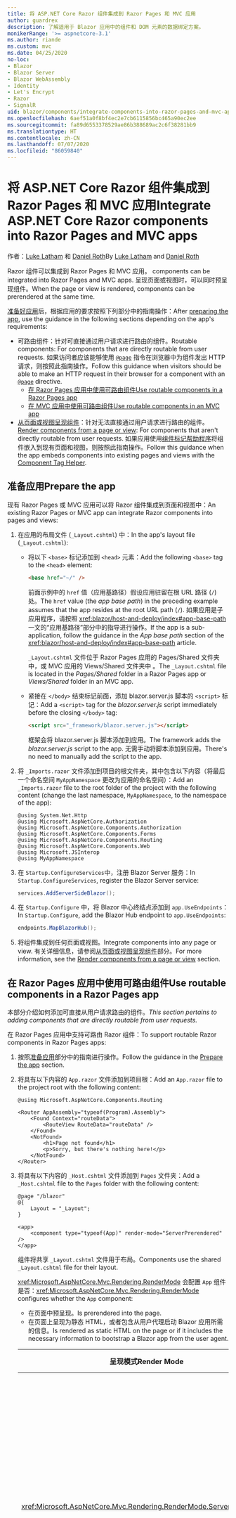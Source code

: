 ```yaml
---
title: 将 ASP.NET Core Razor 组件集成到 Razor Pages 和 MVC 应用
author: guardrex
description: 了解适用于 Blazor 应用中的组件和 DOM 元素的数据绑定方案。
monikerRange: '>= aspnetcore-3.1'
ms.author: riande
ms.custom: mvc
ms.date: 04/25/2020
no-loc:
- Blazor
- Blazor Server
- Blazor WebAssembly
- Identity
- Let's Encrypt
- Razor
- SignalR
uid: blazor/components/integrate-components-into-razor-pages-and-mvc-apps
ms.openlocfilehash: 6aef51a0f8bf4ec2e7cb6115856bc465a90ec2ee
ms.sourcegitcommit: fa89d6553378529ae86b388689ac2c6f38281bb9
ms.translationtype: HT
ms.contentlocale: zh-CN
ms.lasthandoff: 07/07/2020
ms.locfileid: "86059840"
---
```

# <a name="integrate-aspnet-core-razor-components-into-razor-pages-and-mvc-apps"></a><span data-ttu-id="6d03f-103">将 ASP.NET Core Razor 组件集成到 Razor Pages 和 MVC 应用</span><span class="sxs-lookup"><span data-stu-id="6d03f-103">Integrate ASP.NET Core Razor components into Razor Pages and MVC apps</span></span>

<span data-ttu-id="6d03f-104">作者：[Luke Latham](https://github.com/guardrex) 和 [Daniel Roth](https://github.com/danroth27)</span><span class="sxs-lookup"><span data-stu-id="6d03f-104">By [Luke Latham](https://github.com/guardrex) and [Daniel Roth](https://github.com/danroth27)</span></span>

Razor<span data-ttu-id="6d03f-105"> 组件可以集成到 Razor Pages 和 MVC 应用。</span><span class="sxs-lookup"><span data-stu-id="6d03f-105"> components can be integrated into Razor Pages and MVC apps.</span></span> <span data-ttu-id="6d03f-106">呈现页面或视图时，可以同时预呈现组件。</span><span class="sxs-lookup"><span data-stu-id="6d03f-106">When the page or view is rendered, components can be prerendered at the same time.</span></span>

<span data-ttu-id="6d03f-107">[准备好应用](#prepare-the-app)后，根据应用的要求按照下列部分中的指南操作：</span><span class="sxs-lookup"><span data-stu-id="6d03f-107">After [preparing the app](#prepare-the-app), use the guidance in the following sections depending on the app's requirements:</span></span>

* <span data-ttu-id="6d03f-108">可路由组件：针对可直接通过用户请求进行路由的组件。</span><span class="sxs-lookup"><span data-stu-id="6d03f-108">Routable components: For components that are directly routable from user requests.</span></span> <span data-ttu-id="6d03f-109">如果访问者应该能够使用 [`@page`](xref:mvc/views/razor#page) 指令在浏览器中为组件发出 HTTP 请求，则按照此指南操作。</span><span class="sxs-lookup"><span data-stu-id="6d03f-109">Follow this guidance when visitors should be able to make an HTTP request in their browser for a component with an [`@page`](xref:mvc/views/razor#page) directive.</span></span>
  * <span data-ttu-id="6d03f-110">[在 Razor Pages 应用中使用可路由组件](#use-routable-components-in-a-razor-pages-app)</span><span class="sxs-lookup"><span data-stu-id="6d03f-110">[Use routable components in a Razor Pages app](#use-routable-components-in-a-razor-pages-app)</span></span>
  * [<span data-ttu-id="6d03f-111">在 MVC 应用中使用可路由组件</span><span class="sxs-lookup"><span data-stu-id="6d03f-111">Use routable components in an MVC app</span></span>](#use-routable-components-in-an-mvc-app)
* <span data-ttu-id="6d03f-112">[从页面或视图呈现组件](#render-components-from-a-page-or-view)：针对无法直接通过用户请求进行路由的组件。</span><span class="sxs-lookup"><span data-stu-id="6d03f-112">[Render components from a page or view](#render-components-from-a-page-or-view): For components that aren't directly routable from user requests.</span></span> <span data-ttu-id="6d03f-113">如果应用使用[组件标记帮助程序](xref:mvc/views/tag-helpers/builtin-th/component-tag-helper)将组件嵌入到现有页面和视图，则按照此指南操作。</span><span class="sxs-lookup"><span data-stu-id="6d03f-113">Follow this guidance when the app embeds components into existing pages and views with the [Component Tag Helper](xref:mvc/views/tag-helpers/builtin-th/component-tag-helper).</span></span>

## <a name="prepare-the-app"></a><span data-ttu-id="6d03f-114">准备应用</span><span class="sxs-lookup"><span data-stu-id="6d03f-114">Prepare the app</span></span>

<span data-ttu-id="6d03f-115">现有 Razor Pages 或 MVC 应用可以将 Razor 组件集成到页面和视图中：</span><span class="sxs-lookup"><span data-stu-id="6d03f-115">An existing Razor Pages or MVC app can integrate Razor components into pages and views:</span></span>

1. <span data-ttu-id="6d03f-116">在应用的布局文件 (`_Layout.cshtml`) 中：</span><span class="sxs-lookup"><span data-stu-id="6d03f-116">In the app's layout file (`_Layout.cshtml`):</span></span>

   * <span data-ttu-id="6d03f-117">将以下 `<base>` 标记添加到 `<head>` 元素：</span><span class="sxs-lookup"><span data-stu-id="6d03f-117">Add the following `<base>` tag to the `<head>` element:</span></span>

     ```html
     <base href="~/" />
     ```

     <span data-ttu-id="6d03f-118">前面示例中的 `href` 值（应用基路径）假设应用驻留在根 URL 路径 (`/`) 处。</span><span class="sxs-lookup"><span data-stu-id="6d03f-118">The `href` value (the *app base path*) in the preceding example assumes that the app resides at the root URL path (`/`).</span></span> <span data-ttu-id="6d03f-119">如果应用是子应用程序，请按照 <xref:blazor/host-and-deploy/index#app-base-path> 一文的“应用基路径”部分中的指导进行操作。</span><span class="sxs-lookup"><span data-stu-id="6d03f-119">If the app is a sub-application, follow the guidance in the *App base path* section of the <xref:blazor/host-and-deploy/index#app-base-path> article.</span></span>

     <span data-ttu-id="6d03f-120">`_Layout.cshtml` 文件位于 Razor Pages 应用的 Pages/Shared 文件夹中，或 MVC 应用的 Views/Shared 文件夹中 。</span><span class="sxs-lookup"><span data-stu-id="6d03f-120">The `_Layout.cshtml` file is located in the *Pages/Shared* folder in a Razor Pages app or *Views/Shared* folder in an MVC app.</span></span>

   * <span data-ttu-id="6d03f-121">紧接在 `</body>` 结束标记前面，添加 blazor.server.js 脚本的 `<script>` 标记：</span><span class="sxs-lookup"><span data-stu-id="6d03f-121">Add a `<script>` tag for the *blazor.server.js* script immediately before the closing `</body>` tag:</span></span>

     ```html
     <script src="_framework/blazor.server.js"></script>
     ```

     <span data-ttu-id="6d03f-122">框架会将 blazor.server.js 脚本添加到应用。</span><span class="sxs-lookup"><span data-stu-id="6d03f-122">The framework adds the *blazor.server.js* script to the app.</span></span> <span data-ttu-id="6d03f-123">无需手动将脚本添加到应用。</span><span class="sxs-lookup"><span data-stu-id="6d03f-123">There's no need to manually add the script to the app.</span></span>

1. <span data-ttu-id="6d03f-124">将 `_Imports.razor` 文件添加到项目的根文件夹，其中包含以下内容（将最后一个命名空间 `MyAppNamespace` 更改为应用的命名空间）：</span><span class="sxs-lookup"><span data-stu-id="6d03f-124">Add an `_Imports.razor` file to the root folder of the project with the following content (change the last namespace, `MyAppNamespace`, to the namespace of the app):</span></span>

   ```razor
   @using System.Net.Http
   @using Microsoft.AspNetCore.Authorization
   @using Microsoft.AspNetCore.Components.Authorization
   @using Microsoft.AspNetCore.Components.Forms
   @using Microsoft.AspNetCore.Components.Routing
   @using Microsoft.AspNetCore.Components.Web
   @using Microsoft.JSInterop
   @using MyAppNamespace
   ```

1. <span data-ttu-id="6d03f-125">在 `Startup.ConfigureServices`中，注册 Blazor Server 服务：</span><span class="sxs-lookup"><span data-stu-id="6d03f-125">In `Startup.ConfigureServices`, register the Blazor Server service:</span></span>

   ```csharp
   services.AddServerSideBlazor();
   ```

1. <span data-ttu-id="6d03f-126">在 `Startup.Configure` 中，将 Blazor 中心终结点添加到 `app.UseEndpoints`：</span><span class="sxs-lookup"><span data-stu-id="6d03f-126">In `Startup.Configure`, add the Blazor Hub endpoint to `app.UseEndpoints`:</span></span>

   ```csharp
   endpoints.MapBlazorHub();
   ```

1. <span data-ttu-id="6d03f-127">将组件集成到任何页面或视图。</span><span class="sxs-lookup"><span data-stu-id="6d03f-127">Integrate components into any page or view.</span></span> <span data-ttu-id="6d03f-128">有关详细信息，请参阅[从页面或视图呈现组件](#render-components-from-a-page-or-view)部分。</span><span class="sxs-lookup"><span data-stu-id="6d03f-128">For more information, see the [Render components from a page or view](#render-components-from-a-page-or-view) section.</span></span>

## <a name="use-routable-components-in-a-razor-pages-app"></a><span data-ttu-id="6d03f-129">在 Razor Pages 应用中使用可路由组件</span><span class="sxs-lookup"><span data-stu-id="6d03f-129">Use routable components in a Razor Pages app</span></span>

<span data-ttu-id="6d03f-130">本部分介绍如何添加可直接从用户请求路由的组件。</span><span class="sxs-lookup"><span data-stu-id="6d03f-130">*This section pertains to adding components that are directly routable from user requests.*</span></span>

<span data-ttu-id="6d03f-131">在 Razor Pages 应用中支持可路由 Razor 组件：</span><span class="sxs-lookup"><span data-stu-id="6d03f-131">To support routable Razor components in Razor Pages apps:</span></span>

1. <span data-ttu-id="6d03f-132">按照[准备应用](#prepare-the-app)部分中的指南进行操作。</span><span class="sxs-lookup"><span data-stu-id="6d03f-132">Follow the guidance in the [Prepare the app](#prepare-the-app) section.</span></span>

1. <span data-ttu-id="6d03f-133">将具有以下内容的 `App.razor` 文件添加到项目根：</span><span class="sxs-lookup"><span data-stu-id="6d03f-133">Add an `App.razor` file to the project root with the following content:</span></span>

   ```razor
   @using Microsoft.AspNetCore.Components.Routing

   <Router AppAssembly="typeof(Program).Assembly">
       <Found Context="routeData">
           <RouteView RouteData="routeData" />
       </Found>
       <NotFound>
           <h1>Page not found</h1>
           <p>Sorry, but there's nothing here!</p>
       </NotFound>
   </Router>
   ```

1. <span data-ttu-id="6d03f-134">将具有以下内容的 `_Host.cshtml` 文件添加到 `Pages` 文件夹：</span><span class="sxs-lookup"><span data-stu-id="6d03f-134">Add a `_Host.cshtml` file to the `Pages` folder with the following content:</span></span>

   ```cshtml
   @page "/blazor"
   @{
       Layout = "_Layout";
   }

   <app>
       <component type="typeof(App)" render-mode="ServerPrerendered" />
   </app>
   ```

   <span data-ttu-id="6d03f-135">组件将共享 `_Layout.cshtml` 文件用于布局。</span><span class="sxs-lookup"><span data-stu-id="6d03f-135">Components use the shared `_Layout.cshtml` file for their layout.</span></span>

   <span data-ttu-id="6d03f-136"><xref:Microsoft.AspNetCore.Mvc.Rendering.RenderMode> 会配置 `App` 组件是否：</span><span class="sxs-lookup"><span data-stu-id="6d03f-136"><xref:Microsoft.AspNetCore.Mvc.Rendering.RenderMode> configures whether the `App` component:</span></span>

   * <span data-ttu-id="6d03f-137">在页面中预呈现。</span><span class="sxs-lookup"><span data-stu-id="6d03f-137">Is prerendered into the page.</span></span>
   * <span data-ttu-id="6d03f-138">在页面上呈现为静态 HTML，或者包含从用户代理启动 Blazor 应用所需的信息。</span><span class="sxs-lookup"><span data-stu-id="6d03f-138">Is rendered as static HTML on the page or if it includes the necessary information to bootstrap a Blazor app from the user agent.</span></span>

   | <span data-ttu-id="6d03f-139">呈现模式</span><span class="sxs-lookup"><span data-stu-id="6d03f-139">Render Mode</span></span> | <span data-ttu-id="6d03f-140">描述</span><span class="sxs-lookup"><span data-stu-id="6d03f-140">Description</span></span> |
   | ----------- | ----------- |
   | <xref:Microsoft.AspNetCore.Mvc.Rendering.RenderMode.ServerPrerendered> | <span data-ttu-id="6d03f-141">在静态 HTML 中呈现 `App` 组件，并包含 Blazor Server 应用的标记。</span><span class="sxs-lookup"><span data-stu-id="6d03f-141">Renders the `App` component into static HTML and includes a marker for a Blazor Server app.</span></span> <span data-ttu-id="6d03f-142">用户代理启动时，此标记用于启动 Blazor 应用。</span><span class="sxs-lookup"><span data-stu-id="6d03f-142">When the user-agent starts, this marker is used to bootstrap a Blazor app.</span></span> |
   | <xref:Microsoft.AspNetCore.Mvc.Rendering.RenderMode.Server> | <span data-ttu-id="6d03f-143">呈现 Blazor Server 应用的标记。</span><span class="sxs-lookup"><span data-stu-id="6d03f-143">Renders a marker for a Blazor Server app.</span></span> <span data-ttu-id="6d03f-144">不包括 `App` 组件的输出。</span><span class="sxs-lookup"><span data-stu-id="6d03f-144">Output from the `App` component isn't included.</span></span> <span data-ttu-id="6d03f-145">用户代理启动时，此标记用于启动 Blazor 应用。</span><span class="sxs-lookup"><span data-stu-id="6d03f-145">When the user-agent starts, this marker is used to bootstrap a Blazor app.</span></span> |
   | <xref:Microsoft.AspNetCore.Mvc.Rendering.RenderMode.Static> | <span data-ttu-id="6d03f-146">在静态 HTML 中呈现 `App` 组件。</span><span class="sxs-lookup"><span data-stu-id="6d03f-146">Renders the `App` component into static HTML.</span></span> |

   <span data-ttu-id="6d03f-147">要详细了解组件标记帮助程序，请查看 <xref:mvc/views/tag-helpers/builtin-th/component-tag-helper>。</span><span class="sxs-lookup"><span data-stu-id="6d03f-147">For more information on the Component Tag Helper, see <xref:mvc/views/tag-helpers/builtin-th/component-tag-helper>.</span></span>

1. <span data-ttu-id="6d03f-148">在 `Startup.Configure` 中，将 `_Host.cshtml` 页的低优先级路由添加到终结点配置：</span><span class="sxs-lookup"><span data-stu-id="6d03f-148">Add a low-priority route for the `_Host.cshtml` page to endpoint configuration in `Startup.Configure`:</span></span>

   ```csharp
   app.UseEndpoints(endpoints =>
   {
       ...

       endpoints.MapFallbackToPage("/_Host");
   });
   ```

1. <span data-ttu-id="6d03f-149">将可路由组件添加到应用。</span><span class="sxs-lookup"><span data-stu-id="6d03f-149">Add routable components to the app.</span></span> <span data-ttu-id="6d03f-150">例如：</span><span class="sxs-lookup"><span data-stu-id="6d03f-150">For example:</span></span>

   ```razor
   @page "/counter"

   <h1>Counter</h1>

   ...
   ```

<span data-ttu-id="6d03f-151">有关命名空间的详细信息，请参阅[组件命名空间](#component-namespaces)部分。</span><span class="sxs-lookup"><span data-stu-id="6d03f-151">For more information on namespaces, see the [Component namespaces](#component-namespaces) section.</span></span>

## <a name="use-routable-components-in-an-mvc-app"></a><span data-ttu-id="6d03f-152">在 MVC 应用中使用可路由组件</span><span class="sxs-lookup"><span data-stu-id="6d03f-152">Use routable components in an MVC app</span></span>

<span data-ttu-id="6d03f-153">本部分介绍如何添加可直接从用户请求路由的组件。</span><span class="sxs-lookup"><span data-stu-id="6d03f-153">*This section pertains to adding components that are directly routable from user requests.*</span></span>

<span data-ttu-id="6d03f-154">在 MVC 应用中支持可路由 Razor 组件：</span><span class="sxs-lookup"><span data-stu-id="6d03f-154">To support routable Razor components in MVC apps:</span></span>

1. <span data-ttu-id="6d03f-155">按照[准备应用](#prepare-the-app)部分中的指南进行操作。</span><span class="sxs-lookup"><span data-stu-id="6d03f-155">Follow the guidance in the [Prepare the app](#prepare-the-app) section.</span></span>

1. <span data-ttu-id="6d03f-156">将具有以下内容的 `App.razor` 文件添加到项目根：</span><span class="sxs-lookup"><span data-stu-id="6d03f-156">Add an `App.razor` file to the root of the project with the following content:</span></span>

   ```razor
   @using Microsoft.AspNetCore.Components.Routing

   <Router AppAssembly="typeof(Program).Assembly">
       <Found Context="routeData">
           <RouteView RouteData="routeData" />
       </Found>
       <NotFound>
           <h1>Page not found</h1>
           <p>Sorry, but there's nothing here!</p>
       </NotFound>
   </Router>
   ```

1. <span data-ttu-id="6d03f-157">将具有以下内容的 `_Host.cshtml` 文件添加到 `Views/Home` 文件夹：</span><span class="sxs-lookup"><span data-stu-id="6d03f-157">Add a `_Host.cshtml` file to the `Views/Home` folder with the following content:</span></span>

   ```cshtml
   @{
       Layout = "_Layout";
   }

   <app>
       <component type="typeof(App)" render-mode="ServerPrerendered" />
   </app>
   ```

   <span data-ttu-id="6d03f-158">组件将共享 `_Layout.cshtml` 文件用于布局。</span><span class="sxs-lookup"><span data-stu-id="6d03f-158">Components use the shared `_Layout.cshtml` file for their layout.</span></span>
   
   <span data-ttu-id="6d03f-159"><xref:Microsoft.AspNetCore.Mvc.Rendering.RenderMode> 会配置 `App` 组件是否：</span><span class="sxs-lookup"><span data-stu-id="6d03f-159"><xref:Microsoft.AspNetCore.Mvc.Rendering.RenderMode> configures whether the `App` component:</span></span>

   * <span data-ttu-id="6d03f-160">在页面中预呈现。</span><span class="sxs-lookup"><span data-stu-id="6d03f-160">Is prerendered into the page.</span></span>
   * <span data-ttu-id="6d03f-161">在页面上呈现为静态 HTML，或者包含从用户代理启动 Blazor 应用所需的信息。</span><span class="sxs-lookup"><span data-stu-id="6d03f-161">Is rendered as static HTML on the page or if it includes the necessary information to bootstrap a Blazor app from the user agent.</span></span>

   | <span data-ttu-id="6d03f-162">呈现模式</span><span class="sxs-lookup"><span data-stu-id="6d03f-162">Render Mode</span></span> | <span data-ttu-id="6d03f-163">描述</span><span class="sxs-lookup"><span data-stu-id="6d03f-163">Description</span></span> |
   | ----------- | ----------- |
   | <xref:Microsoft.AspNetCore.Mvc.Rendering.RenderMode.ServerPrerendered> | <span data-ttu-id="6d03f-164">在静态 HTML 中呈现 `App` 组件，并包含 Blazor Server 应用的标记。</span><span class="sxs-lookup"><span data-stu-id="6d03f-164">Renders the `App` component into static HTML and includes a marker for a Blazor Server app.</span></span> <span data-ttu-id="6d03f-165">用户代理启动时，此标记用于启动 Blazor 应用。</span><span class="sxs-lookup"><span data-stu-id="6d03f-165">When the user-agent starts, this marker is used to bootstrap a Blazor app.</span></span> |
   | <xref:Microsoft.AspNetCore.Mvc.Rendering.RenderMode.Server> | <span data-ttu-id="6d03f-166">呈现 Blazor Server 应用的标记。</span><span class="sxs-lookup"><span data-stu-id="6d03f-166">Renders a marker for a Blazor Server app.</span></span> <span data-ttu-id="6d03f-167">不包括 `App` 组件的输出。</span><span class="sxs-lookup"><span data-stu-id="6d03f-167">Output from the `App` component isn't included.</span></span> <span data-ttu-id="6d03f-168">用户代理启动时，此标记用于启动 Blazor 应用。</span><span class="sxs-lookup"><span data-stu-id="6d03f-168">When the user-agent starts, this marker is used to bootstrap a Blazor app.</span></span> |
   | <xref:Microsoft.AspNetCore.Mvc.Rendering.RenderMode.Static> | <span data-ttu-id="6d03f-169">在静态 HTML 中呈现 `App` 组件。</span><span class="sxs-lookup"><span data-stu-id="6d03f-169">Renders the `App` component into static HTML.</span></span> |

   <span data-ttu-id="6d03f-170">要详细了解组件标记帮助程序，请查看 <xref:mvc/views/tag-helpers/builtin-th/component-tag-helper>。</span><span class="sxs-lookup"><span data-stu-id="6d03f-170">For more information on the Component Tag Helper, see <xref:mvc/views/tag-helpers/builtin-th/component-tag-helper>.</span></span>

1. <span data-ttu-id="6d03f-171">向主控制器添加操作：</span><span class="sxs-lookup"><span data-stu-id="6d03f-171">Add an action to the Home controller:</span></span>

   ```csharp
   public IActionResult Blazor()
   {
      return View("_Host");
   }
   ```

1. <span data-ttu-id="6d03f-172">在 `Startup.Configure` 中，将返回 `_Host.cshtml` 视图的控制器操作的低优先级路由添加到终结点配置：</span><span class="sxs-lookup"><span data-stu-id="6d03f-172">Add a low-priority route for the controller action that returns the `_Host.cshtml` view to the endpoint configuration in `Startup.Configure`:</span></span>

   ```csharp
   app.UseEndpoints(endpoints =>
   {
       ...

       endpoints.MapFallbackToController("Blazor", "Home");
   });
   ```

1. <span data-ttu-id="6d03f-173">创建 `Pages` 文件夹并将可路由组件添加到应用。</span><span class="sxs-lookup"><span data-stu-id="6d03f-173">Create a `Pages` folder and add routable components to the app.</span></span> <span data-ttu-id="6d03f-174">例如：</span><span class="sxs-lookup"><span data-stu-id="6d03f-174">For example:</span></span>

   ```razor
   @page "/counter"

   <h1>Counter</h1>

   ...
   ```

<span data-ttu-id="6d03f-175">有关命名空间的详细信息，请参阅[组件命名空间](#component-namespaces)部分。</span><span class="sxs-lookup"><span data-stu-id="6d03f-175">For more information on namespaces, see the [Component namespaces](#component-namespaces) section.</span></span>

## <a name="render-components-from-a-page-or-view"></a><span data-ttu-id="6d03f-176">从页面或视图呈现组件</span><span class="sxs-lookup"><span data-stu-id="6d03f-176">Render components from a page or view</span></span>

<span data-ttu-id="6d03f-177">本部分介绍如何在无法从用户请求直接路由组件的情况下，将组件添加到页面或视图。</span><span class="sxs-lookup"><span data-stu-id="6d03f-177">*This section pertains to adding components to pages or views, where the components aren't directly routable from user requests.*</span></span>

<span data-ttu-id="6d03f-178">若要从页面或视图呈现组件，请使用[组件标记帮助程序](xref:mvc/views/tag-helpers/builtin-th/component-tag-helper)。</span><span class="sxs-lookup"><span data-stu-id="6d03f-178">To render a component from a page or view, use the [Component Tag Helper](xref:mvc/views/tag-helpers/builtin-th/component-tag-helper).</span></span>

### <a name="render-stateful-interactive-components"></a><span data-ttu-id="6d03f-179">呈现有状态交互式组件</span><span class="sxs-lookup"><span data-stu-id="6d03f-179">Render stateful interactive components</span></span>

<span data-ttu-id="6d03f-180">可以将有状态的交互式组件添加到 Razor 页面或视图。</span><span class="sxs-lookup"><span data-stu-id="6d03f-180">Stateful interactive components can be added to a Razor page or view.</span></span>

<span data-ttu-id="6d03f-181">呈现页面或视图时：</span><span class="sxs-lookup"><span data-stu-id="6d03f-181">When the page or view renders:</span></span>

* <span data-ttu-id="6d03f-182">该组件通过页面或视图预呈现。</span><span class="sxs-lookup"><span data-stu-id="6d03f-182">The component is prerendered with the page or view.</span></span>
* <span data-ttu-id="6d03f-183">用于预呈现的初始组件状态丢失。</span><span class="sxs-lookup"><span data-stu-id="6d03f-183">The initial component state used for prerendering is lost.</span></span>
* <span data-ttu-id="6d03f-184">建立 SignalR 连接时，将创建新的组件状态。</span><span class="sxs-lookup"><span data-stu-id="6d03f-184">New component state is created when the SignalR connection is established.</span></span>

<span data-ttu-id="6d03f-185">以下 Razor 页面将呈现 `Counter` 组件：</span><span class="sxs-lookup"><span data-stu-id="6d03f-185">The following Razor page renders a `Counter` component:</span></span>

```cshtml
<h1>My Razor Page</h1>

<component type="typeof(Counter)" render-mode="ServerPrerendered" 
    param-InitialValue="InitialValue" />

@functions {
    [BindProperty(SupportsGet=true)]
    public int InitialValue { get; set; }
}
```

<span data-ttu-id="6d03f-186">有关详细信息，请参阅 <xref:mvc/views/tag-helpers/builtin-th/component-tag-helper>。</span><span class="sxs-lookup"><span data-stu-id="6d03f-186">For more information, see <xref:mvc/views/tag-helpers/builtin-th/component-tag-helper>.</span></span>

### <a name="render-noninteractive-components"></a><span data-ttu-id="6d03f-187">呈现非交互式组件</span><span class="sxs-lookup"><span data-stu-id="6d03f-187">Render noninteractive components</span></span>

<span data-ttu-id="6d03f-188">在以下 Razor 页面中，使用以下格式通过指定的初始值静态呈现 `Counter` 组件。</span><span class="sxs-lookup"><span data-stu-id="6d03f-188">In the following Razor page, the `Counter` component is statically rendered with an initial value that's specified using a form.</span></span> <span data-ttu-id="6d03f-189">由于该组件是以静态方式呈现的，因此它不是交互式组件：</span><span class="sxs-lookup"><span data-stu-id="6d03f-189">Since the component is statically rendered, the component isn't interactive:</span></span>

```cshtml
<h1>My Razor Page</h1>

<form>
    <input type="number" asp-for="InitialValue" />
    <button type="submit">Set initial value</button>
</form>

<component type="typeof(Counter)" render-mode="Static" 
    param-InitialValue="InitialValue" />

@functions {
    [BindProperty(SupportsGet=true)]
    public int InitialValue { get; set; }
}
```

<span data-ttu-id="6d03f-190">有关详细信息，请参阅 <xref:mvc/views/tag-helpers/builtin-th/component-tag-helper>。</span><span class="sxs-lookup"><span data-stu-id="6d03f-190">For more information, see <xref:mvc/views/tag-helpers/builtin-th/component-tag-helper>.</span></span>

## <a name="component-namespaces"></a><span data-ttu-id="6d03f-191">组件命名空间</span><span class="sxs-lookup"><span data-stu-id="6d03f-191">Component namespaces</span></span>

<span data-ttu-id="6d03f-192">使用自定义文件夹保存应用的组件时，将表示文件夹的命名空间添加到页面/视图或 `_ViewImports.cshtml` 文件。</span><span class="sxs-lookup"><span data-stu-id="6d03f-192">When using a custom folder to hold the app's components, add the namespace representing the folder to either the page/view or to the `_ViewImports.cshtml` file.</span></span> <span data-ttu-id="6d03f-193">如下示例中：</span><span class="sxs-lookup"><span data-stu-id="6d03f-193">In the following example:</span></span>

* <span data-ttu-id="6d03f-194">将 `MyAppNamespace` 更改为应用的命名空间。</span><span class="sxs-lookup"><span data-stu-id="6d03f-194">Change `MyAppNamespace` to the app's namespace.</span></span>
* <span data-ttu-id="6d03f-195">如果不使用名为 Components 的文件夹来保存组件，请将 `Components` 更改为组件所在的文件夹。</span><span class="sxs-lookup"><span data-stu-id="6d03f-195">If a folder named *Components* isn't used to hold the components, change `Components` to the folder where the components reside.</span></span>

```cshtml
@using MyAppNamespace.Components
```

<span data-ttu-id="6d03f-196">`_ViewImports.cshtml` 文件位于 Razor Pages 应用的 `Pages` 文件夹中，或是 MVC 应用的 `Views` 文件夹中。</span><span class="sxs-lookup"><span data-stu-id="6d03f-196">The `_ViewImports.cshtml` file is located in the `Pages` folder of a Razor Pages app or the `Views` folder of an MVC app.</span></span>

<span data-ttu-id="6d03f-197">有关详细信息，请参阅 <xref:blazor/components/index#namespaces>。</span><span class="sxs-lookup"><span data-stu-id="6d03f-197">For more information, see <xref:blazor/components/index#namespaces>.</span></span>
